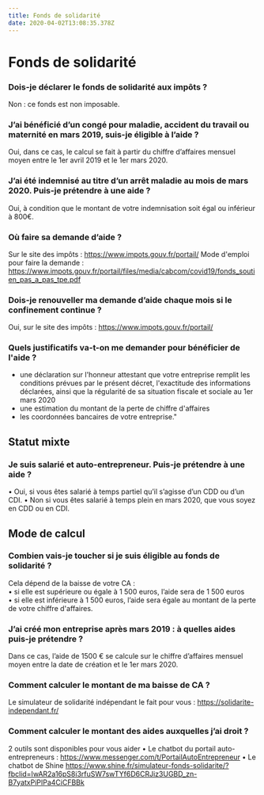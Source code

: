 ```yaml
---
title: Fonds de solidarité
date: 2020-04-02T13:08:35.378Z
---
```

# Fonds de solidarité



### Dois-je déclarer le fonds de solidarité aux impôts ?

Non : ce fonds est non imposable.

### J’ai bénéficié d’un congé pour maladie, accident du travail ou maternité en mars 2019, suis-je éligible à l’aide ?

Oui, dans ce cas, le calcul se fait à partir du chiffre d’affaires mensuel moyen entre le 1er avril 2019 et le 1er mars 2020.

### J’ai été indemnisé au titre d’un arrêt maladie au mois de mars 2020. Puis-je prétendre à une aide ?

Oui, à condition que le montant de votre indemnisation soit égal ou inférieur à 800€.

### Où faire sa demande d’aide ?
Sur le site des impôts : https://www.impots.gouv.fr/portail/
Mode d'emploi pour faire la demande :
https://www.impots.gouv.fr/portail/files/media/cabcom/covid19/fonds_soutien_pas_a_pas_tpe.pdf

### Dois-je renouveller ma demande d’aide chaque mois si le confinement continue ?
Oui, sur le site des impôts : https://www.impots.gouv.fr/portail/

### Quels justificatifs va-t-on me demander pour bénéficier de l'aide ?
- une déclaration sur l'honneur attestant que votre entreprise remplit les conditions prévues par le présent décret, l'exactitude des informations déclarées, ainsi que la régularité de sa situation fiscale et sociale au 1er mars 2020 
- une estimation du montant de la perte de chiffre d'affaires 
- les coordonnées bancaires de votre entreprise."






## Statut mixte

### Je suis salarié et auto-entrepreneur. Puis-je prétendre à une aide ?

• Oui, si vous êtes salarié à temps partiel qu’il s’agisse d’un CDD ou d’un CDI. 
• Non si vous êtes salarié à temps plein en mars 2020, que vous soyez en CDD ou en CDI.


## Mode de calcul

### Combien vais-je toucher si je suis éligible au fonds de solidarité ?

Cela dépend de la baisse de votre CA :\
• si elle est supérieure ou égale à 1 500 euros, l’aide sera de 1 500 euros\
• si elle est inférieure à 1 500 euros, l’aide sera égale au montant de la perte de votre chiffre d'affaires.

### J’ai créé mon entreprise après mars 2019 : à quelles aides puis-je prétendre ?

Dans ce cas, l’aide de 1500 € se calcule sur le chiffre d’affaires mensuel moyen entre la date de création et le 1er mars 2020.

### Comment calculer le montant de ma baisse de CA ?

Le simulateur de solidarité indépendant le fait pour vous : 
https://solidarite-independant.fr/

### Comment calculer le montant des aides auxquelles j’ai droit ?

2 outils sont disponibles pour vous aider 
• Le chatbot du portail auto-entrepreneurs : https://www.messenger.com/t/PortailAutoEntrepreneur
• Le chatbot de Shine https://www.shine.fr/simulateur-fonds-solidarite/?fbclid=IwAR2a16pS8i3rfuSW7swTYf6D6CRJiz3UGBD_zn-B7yatxPiPIPa4CiCFBBk 




